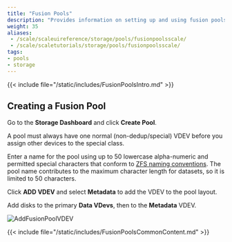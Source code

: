 ```yaml
---
title: "Fusion Pools"
description: "Provides information on setting up and using fusion pools."
weight: 35
aliases:
 - /scale/scaleuireference/storage/pools/fusionpoolsscale/
 - /scale/scaletutorials/storage/pools/fusionpoolsscale/
tags:
- pools
- storage
---
```


{{< include file="/static/includes/FusionPoolsIntro.md" >}}

## Creating a Fusion Pool

Go to the **Storage Dashboard** and click **Create Pool**.

A pool must always have one normal (non-dedup/special) VDEV before you assign other devices to the special class.

Enter a name for the pool using up to 50 lowercase alpha-numeric and permitted special characters that conform to [ZFS naming conventions](https://docs.oracle.com/cd/E23824_01/html/821-1448/gbcpt.html). 
The pool name contributes to the maximum character length for datasets, so it is limited to 50 characters. 

Click **ADD VDEV** and select **Metadata** to add the VDEV to the pool layout.

Add disks to the primary **Data VDevs**, then to the **Metadata** VDEV.

![AddFusionPoolVDEV](/images/SCALE/Storage/AddFusionPoolVDEV.png "Create Metadata VDEV")

{{< include file="/static/includes/FusionPoolsCommonContent.md" >}}
